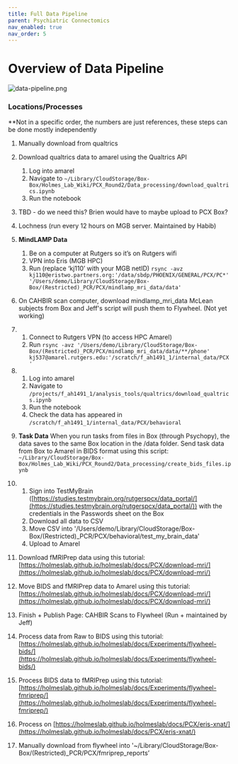 ```yaml
---
title: Full Data Pipeline
parent: Psychiatric Connectomics
nav_enabled: true
nav_order: 5
---
```


# Overview of Data Pipeline

![data-pipeline.png](/data/data-pipeline.png)

### Locations/Processes
**Not in a specific order, the numbers are just references, these steps can be done mostly independently

1. Manually download from qualtrics
2. Download qualtrics data to amarel using the Qualtrics API
    1. Log into amarel
    2. Navigate to `~/Library/CloudStorage/Box-Box/Holmes_Lab_Wiki/PCX_Round2/Data_processing/download_qualtrics.ipynb`
    3. Run the notebook
3. TBD - do we need this? Brien would have to maybe upload to PCX Box?
4. Lochness (run every 12 hours on MGB server. Maintained by Habib)
5. **MindLAMP Data**
    
    1. Be on a computer at Rutgers so it’s on Rutgers wifi
    2. VPN into Eris (MGB HPC)
    3. Run (replace ‘kj110’ with your MGB netID)
    `rsync -avz kj110@eristwo.partners.org:'/data/sbdp/PHOENIX/GENERAL/PCX/PC*' '/Users/demo/Library/CloudStorage/Box-Box/(Restricted)_PCR/PCX/mindlamp_mri_data/data'`
    
6. On CAHBIR scan computer, download mindlamp_mri_data McLean subjects from Box and Jeff's script will push them to Flywheel. (Not yet working) 
7. 
    1. Connect to Rutgers VPN (to access HPC Amarel)
    2.  Run `rsync -avz '/Users/demo/Library/CloudStorage/Box-Box/(Restricted)_PCR/PCX/mindlamp_mri_data/data/**/phone' kj537@amarel.rutgers.edu:'/scratch/f_ah1491_1/internal_data/PCX'`
8. 
    1. Log into amarel
    2. Navigate to `/projects/f_ah1491_1/analysis_tools/qualtrics/download_qualtrics.ipynb`
    3. Run the notebook
    4. Check the data has appeared in `/scratch/f_ah1491_1/internal_data/PCX/behavioral`
9. **Task Data**
When you run tasks from files in Box (through Psychopy), the data saves to the same Box location in the /data folder. 
Send task data from Box to Amarel in BIDS format using this script: `~/Library/CloudStorage/Box-Box/Holmes_Lab_Wiki/PCX_Round2/Data_processing/create_bids_files.ipynb`
10. 
    1. Sign into TestMyBrain ([https://studies.testmybrain.org/rutgerspcx/data_portal/](https://studies.testmybrain.org/rutgerspcx/data_portal/)) with the credentials in the Passwords sheet on the Box
    2. Download all data to CSV
    3. Move CSV into '/Users/demo/Library/CloudStorage/Box-Box/(Restricted)_PCR/PCX/behavioral/test_my_brain_data'
    4. Upload to Amarel
11. Download fMRIPrep data using this tutorial:
[https://holmeslab.github.io/holmeslab/docs/PCX/download-mri/](https://holmeslab.github.io/holmeslab/docs/PCX/download-mri/)
12. Move BIDS and fMRIPrep data to Amarel using this tutorial:
[https://holmeslab.github.io/holmeslab/docs/PCX/download-mri/](https://holmeslab.github.io/holmeslab/docs/PCX/download-mri/)
13. Finish + Publish Page: CAHBIR Scans to Flywheel (Run + maintained by Jeff)
14. Process data from Raw to BIDS using this tutorial:
[https://holmeslab.github.io/holmeslab/docs/Experiments/flywheel-bids/](https://holmeslab.github.io/holmeslab/docs/Experiments/flywheel-bids/)
15. Process BIDS data to fMRIPrep using this tutorial: [https://holmeslab.github.io/holmeslab/docs/Experiments/flywheel-fmriprep/](https://holmeslab.github.io/holmeslab/docs/Experiments/flywheel-fmriprep/)
16. Process on [https://holmeslab.github.io/holmeslab/docs/PCX/eris-xnat/](https://holmeslab.github.io/holmeslab/docs/PCX/eris-xnat/) 
17. Manually download from flywheel into '~/Library/CloudStorage/Box-Box/(Restricted)_PCR/PCX/fmriprep_reports’